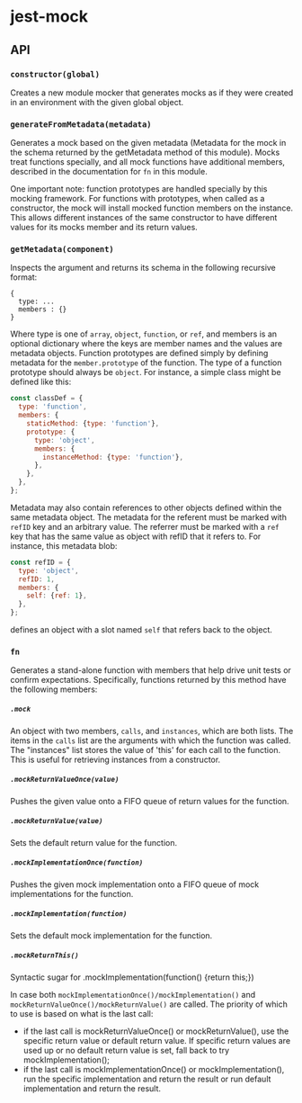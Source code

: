 # jest-mock

## API

### `constructor(global)`

Creates a new module mocker that generates mocks as if they were created in an
environment with the given global object.

### `generateFromMetadata(metadata)`

Generates a mock based on the given metadata (Metadata for the mock in
the schema returned by the getMetadata method of this module). Mocks treat
functions specially, and all mock functions have additional members, described
in the documentation for `fn` in this module.


One important note: function prototypes are handled specially by this
mocking framework. For functions with prototypes, when called as a
constructor, the mock will install mocked function members on the instance.
This allows different instances of the same constructor to have different
values for its mocks member and its return values.

### `getMetadata(component)`

Inspects the argument and returns its schema in the following recursive format:

```
{
  type: ...
  members : {}
}
```

Where type is one of `array`, `object`, `function`, or `ref`, and members
is an optional dictionary where the keys are member names and the values
are metadata objects. Function prototypes are defined simply by defining
metadata for the `member.prototype` of the function. The type of a function
prototype should always be `object`. For instance, a simple class might be
defined like this:

```js
const classDef = {
  type: 'function',
  members: {
    staticMethod: {type: 'function'},
    prototype: {
      type: 'object',
      members: {
        instanceMethod: {type: 'function'},
      },
    },
  },
};
 ```

Metadata may also contain references to other objects defined within the
same metadata object. The metadata for the referent must be marked with
`refID` key and an arbitrary value. The referrer must be marked with a
`ref` key that has the same value as object with refID that it refers to.
For instance, this metadata blob:

```js
const refID = {
  type: 'object',
  refID: 1,
  members: {
    self: {ref: 1},
  },
};
```

defines an object with a slot named `self` that refers back to the object.

### `fn`

Generates a stand-alone function with members that help drive unit tests or
confirm expectations. Specifically, functions returned by this method have
the following members:

##### `.mock`

An object with two members, `calls`, and `instances`, which are both
lists. The items in the `calls` list are the arguments with which the
function was called. The "instances" list stores the value of 'this' for
each call to the function. This is useful for retrieving instances from a
constructor.

##### `.mockReturnValueOnce(value)`

Pushes the given value onto a FIFO queue of return values for the
function.

##### `.mockReturnValue(value)`

Sets the default return value for the function.

##### `.mockImplementationOnce(function)`

Pushes the given mock implementation onto a FIFO queue of mock
implementations for the function.

##### `.mockImplementation(function)`

Sets the default mock implementation for the function.

##### `.mockReturnThis()`

Syntactic sugar for .mockImplementation(function() {return this;})



In case both `mockImplementationOnce()/mockImplementation()` and
`mockReturnValueOnce()/mockReturnValue()` are called. The priority of which to
use is based on what is the last call:
- if the last call is mockReturnValueOnce() or mockReturnValue(),
  use the specific return value or default return value.
  If specific return values are used up or no default return value is set,
  fall back to try mockImplementation();
- if the last call is mockImplementationOnce() or mockImplementation(),
  run the specific implementation and return the result or run default
  implementation and return the result.
